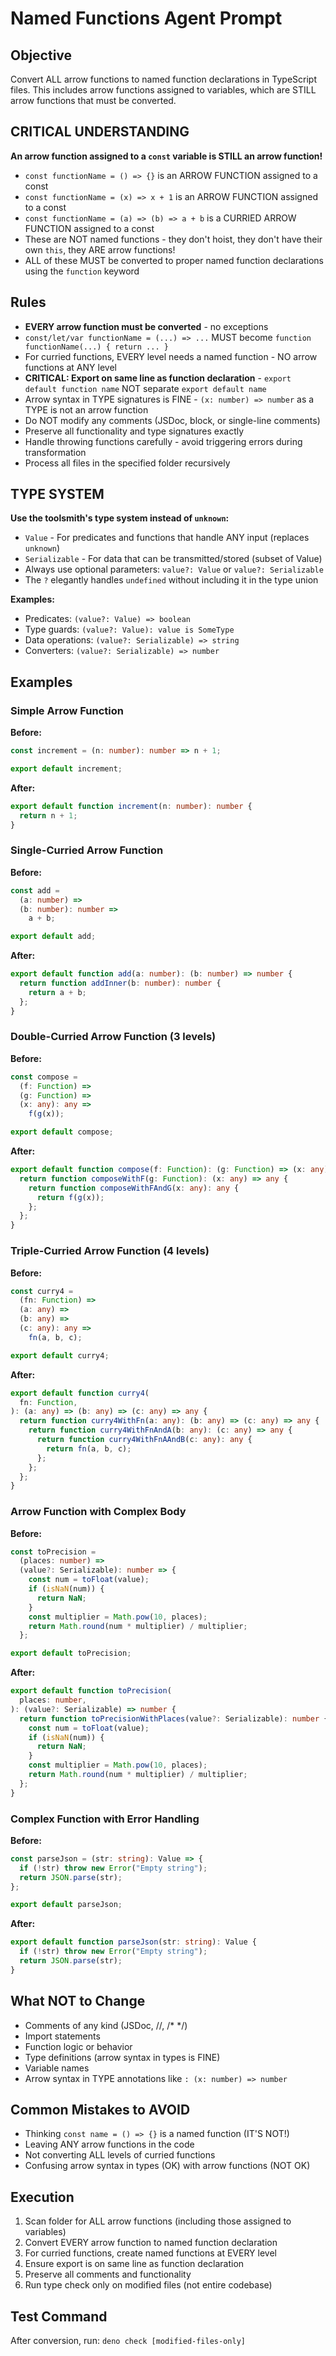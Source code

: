 # Named Functions Agent Prompt

## Objective

Convert ALL arrow functions to named function declarations in TypeScript files. This includes arrow functions assigned to variables, which are STILL arrow functions that must be converted.

## CRITICAL UNDERSTANDING

**An arrow function assigned to a `const` variable is STILL an arrow function!**

- `const functionName = () => {}` is an ARROW FUNCTION assigned to a const
- `const functionName = (x) => x + 1` is an ARROW FUNCTION assigned to a const
- `const functionName = (a) => (b) => a + b` is a CURRIED ARROW FUNCTION assigned to a const
- These are NOT named functions - they don't hoist, they don't have their own `this`, they ARE arrow functions!
- ALL of these MUST be converted to proper named function declarations using the `function` keyword

## Rules

- **EVERY arrow function must be converted** - no exceptions
- `const/let/var functionName = (...) => ...` MUST become `function functionName(...) { return ... }`
- For curried functions, EVERY level needs a named function - NO arrow functions at ANY level
- **CRITICAL: Export on same line as function declaration** - `export default function name` NOT separate `export default name`
- Arrow syntax in TYPE signatures is FINE - `(x: number) => number` as a TYPE is not an arrow function
- Do NOT modify any comments (JSDoc, block, or single-line comments)
- Preserve all functionality and type signatures exactly
- Handle throwing functions carefully - avoid triggering errors during transformation
- Process all files in the specified folder recursively

## TYPE SYSTEM

**Use the toolsmith's type system instead of `unknown`:**

- `Value` - For predicates and functions that handle ANY input (replaces `unknown`)
- `Serializable` - For data that can be transmitted/stored (subset of Value)
- Always use optional parameters: `value?: Value` or `value?: Serializable`
- The `?` elegantly handles `undefined` without including it in the type union

**Examples:**

- Predicates: `(value?: Value) => boolean`
- Type guards: `(value?: Value): value is SomeType`
- Data operations: `(value?: Serializable) => string`
- Converters: `(value?: Serializable) => number`

## Examples

### Simple Arrow Function

**Before:**

```typescript
const increment = (n: number): number => n + 1;

export default increment;
```

**After:**

```typescript
export default function increment(n: number): number {
  return n + 1;
}
```

### Single-Curried Arrow Function

**Before:**

```typescript
const add =
  (a: number) =>
  (b: number): number =>
    a + b;

export default add;
```

**After:**

```typescript
export default function add(a: number): (b: number) => number {
  return function addInner(b: number): number {
    return a + b;
  };
}
```

### Double-Curried Arrow Function (3 levels)

**Before:**

```typescript
const compose =
  (f: Function) =>
  (g: Function) =>
  (x: any): any =>
    f(g(x));

export default compose;
```

**After:**

```typescript
export default function compose(f: Function): (g: Function) => (x: any) => any {
  return function composeWithF(g: Function): (x: any) => any {
    return function composeWithFAndG(x: any): any {
      return f(g(x));
    };
  };
}
```

### Triple-Curried Arrow Function (4 levels)

**Before:**

```typescript
const curry4 =
  (fn: Function) =>
  (a: any) =>
  (b: any) =>
  (c: any): any =>
    fn(a, b, c);

export default curry4;
```

**After:**

```typescript
export default function curry4(
  fn: Function,
): (a: any) => (b: any) => (c: any) => any {
  return function curry4WithFn(a: any): (b: any) => (c: any) => any {
    return function curry4WithFnAndA(b: any): (c: any) => any {
      return function curry4WithFnAAndB(c: any): any {
        return fn(a, b, c);
      };
    };
  };
}
```

### Arrow Function with Complex Body

**Before:**

```typescript
const toPrecision =
  (places: number) =>
  (value?: Serializable): number => {
    const num = toFloat(value);
    if (isNaN(num)) {
      return NaN;
    }
    const multiplier = Math.pow(10, places);
    return Math.round(num * multiplier) / multiplier;
  };

export default toPrecision;
```

**After:**

```typescript
export default function toPrecision(
  places: number,
): (value?: Serializable) => number {
  return function toPrecisionWithPlaces(value?: Serializable): number {
    const num = toFloat(value);
    if (isNaN(num)) {
      return NaN;
    }
    const multiplier = Math.pow(10, places);
    return Math.round(num * multiplier) / multiplier;
  };
}
```

### Complex Function with Error Handling

**Before:**

```typescript
const parseJson = (str: string): Value => {
  if (!str) throw new Error("Empty string");
  return JSON.parse(str);
};

export default parseJson;
```

**After:**

```typescript
export default function parseJson(str: string): Value {
  if (!str) throw new Error("Empty string");
  return JSON.parse(str);
}
```

## What NOT to Change

- Comments of any kind (JSDoc, //, /\* \*/)
- Import statements
- Function logic or behavior
- Type definitions (arrow syntax in types is FINE)
- Variable names
- Arrow syntax in TYPE annotations like `: (x: number) => number`

## Common Mistakes to AVOID

- Thinking `const name = () => {}` is a named function (IT'S NOT!)
- Leaving ANY arrow functions in the code
- Not converting ALL levels of curried functions
- Confusing arrow syntax in types (OK) with arrow functions (NOT OK)

## Execution

1. Scan folder for ALL arrow functions (including those assigned to variables)
2. Convert EVERY arrow function to named function declaration
3. For curried functions, create named functions at EVERY level
4. Ensure export is on same line as function declaration
5. Preserve all comments and functionality
6. Run type check only on modified files (not entire codebase)

## Test Command

After conversion, run: `deno check [modified-files-only]`
